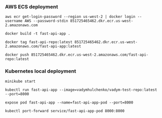 ### AWS ECS deployment

```
aws ecr get-login-password --region us-west-2 | docker login --username AWS --password-stdin 851725465462.dkr.ecr.us-west-2.amazonaws.com
```
```
docker build -t fast-api-app .
```
```
docker tag fast-api-repo:latest 851725465462.dkr.ecr.us-west-2.amazonaws.com/fast-api-app:latest
```
```
docker push 851725465462.dkr.ecr.us-west-2.amazonaws.com/fast-api-repo:latest
```

### Kubernetes local deployment

```
minikube start
```
```
kubectl run fast-api-app --image=vadymhulchenko/vadym-test-repo:latest --port=8000
```
```
expose pod fast-api-app --name=fast-api-app-pod --port=8000
```
```
kubectl port-forward service/fast-api-app-pod 8000:8000
```
